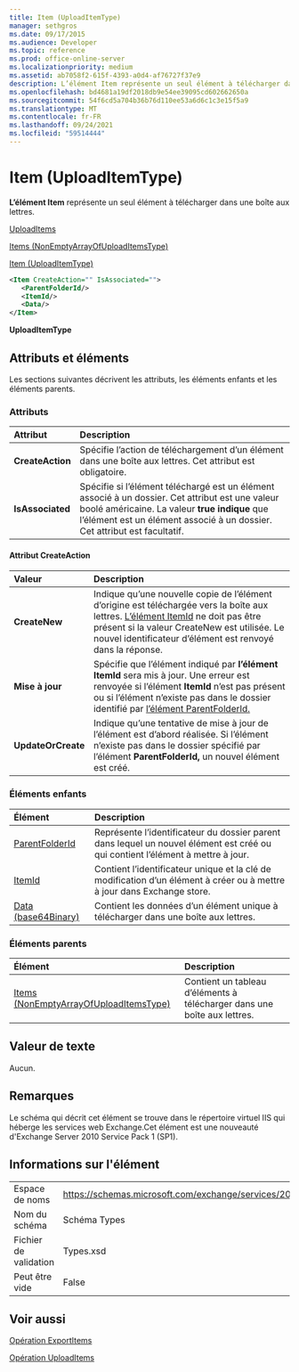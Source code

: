 ```yaml
---
title: Item (UploadItemType)
manager: sethgros
ms.date: 09/17/2015
ms.audience: Developer
ms.topic: reference
ms.prod: office-online-server
ms.localizationpriority: medium
ms.assetid: ab7058f2-615f-4393-a0d4-af76727f37e9
description: L’élément Item représente un seul élément à télécharger dans une boîte aux lettres.
ms.openlocfilehash: bd4681a19df2018db9e54ee39095cd602662650a
ms.sourcegitcommit: 54f6cd5a704b36b76d110ee53a6d6c1c3e15f5a9
ms.translationtype: MT
ms.contentlocale: fr-FR
ms.lasthandoff: 09/24/2021
ms.locfileid: "59514444"
---
```

# <a name="item-uploaditemtype"></a>Item (UploadItemType)

**L’élément Item** représente un seul élément à télécharger dans une boîte aux lettres. 
  
[UploadItems](uploaditems.md)
  
[Items (NonEmptyArrayOfUploadItemsType)](items-nonemptyarrayofuploaditemstype.md)
  
[Item (UploadItemType)](item-uploaditemtype.md)
  
```XML
<Item CreateAction="" IsAssociated="">
   <ParentFolderId/>
   <ItemId/>
   <Data/>
</Item>
```

 **UploadItemType**
## <a name="attributes-and-elements"></a>Attributs et éléments

Les sections suivantes décrivent les attributs, les éléments enfants et les éléments parents.
  
### <a name="attributes"></a>Attributs

|**Attribut**|**Description**|
|:-----|:-----|
|**CreateAction** <br/> |Spécifie l’action de téléchargement d’un élément dans une boîte aux lettres. Cet attribut est obligatoire.  <br/> |
|**IsAssociated** <br/> |Spécifie si l’élément téléchargé est un élément associé à un dossier. Cet attribut est une valeur boolé américaine. La valeur **true indique** que l’élément est un élément associé à un dossier. Cet attribut est facultatif.  <br/> |
   
#### <a name="createaction-attribute"></a>Attribut CreateAction

|**Valeur**|**Description**|
|:-----|:-----|
|**CreateNew** <br/> |Indique qu’une nouvelle copie de l’élément d’origine est téléchargée vers la boîte aux lettres. [L’élément ItemId](itemid.md) ne doit pas être présent si la valeur CreateNew est utilisée. Le nouvel identificateur d’élément est renvoyé dans la réponse.  <br/> |
|**Mise à jour** <br/> |Spécifie que l’élément indiqué par **l’élément ItemId** sera mis à jour. Une erreur est renvoyée si l’élément **ItemId** n’est pas présent ou si l’élément n’existe pas dans le dossier identifié par [l’élément ParentFolderId.](parentfolderid.md)  <br/> |
|**UpdateOrCreate** <br/> |Indique qu’une tentative de mise à jour de l’élément est d’abord réalisée. Si l’élément n’existe pas dans le dossier spécifié par l’élément **ParentFolderId,** un nouvel élément est créé.  <br/> |
   
### <a name="child-elements"></a>Éléments enfants

|**Élément**|**Description**|
|:-----|:-----|
|[ParentFolderId](parentfolderid.md) <br/> |Représente l’identificateur du dossier parent dans lequel un nouvel élément est créé ou qui contient l’élément à mettre à jour.  <br/> |
|[ItemId](itemid.md) <br/> |Contient l’identificateur unique et la clé de modification d’un élément à créer ou à mettre à jour dans Exchange store.  <br/> |
|[Data (base64Binary)](data-base64binary.md) <br/> |Contient les données d’un élément unique à télécharger dans une boîte aux lettres.  <br/> |
   
### <a name="parent-elements"></a>Éléments parents

|**Élément**|**Description**|
|:-----|:-----|
|[Items (NonEmptyArrayOfUploadItemsType)](items-nonemptyarrayofuploaditemstype.md) <br/> |Contient un tableau d’éléments à télécharger dans une boîte aux lettres.  <br/> |
   
## <a name="text-value"></a>Valeur de texte

Aucun.
  
## <a name="remarks"></a>Remarques

Le schéma qui décrit cet élément se trouve dans le répertoire virtuel IIS qui héberge les services web Exchange.Cet élément est une nouveauté d'Exchange Server 2010 Service Pack 1 (SP1).
  
## <a name="element-information"></a>Informations sur l'élément

|||
|:-----|:-----|
|Espace de noms  <br/> |https://schemas.microsoft.com/exchange/services/2006/types  <br/> |
|Nom du schéma  <br/> |Schéma Types  <br/> |
|Fichier de validation  <br/> |Types.xsd  <br/> |
|Peut être vide  <br/> |False  <br/> |
   
## <a name="see-also"></a>Voir aussi



[Opération ExportItems](exportitems-operation.md)
  
[Opération UploadItems](uploaditems-operation.md)

